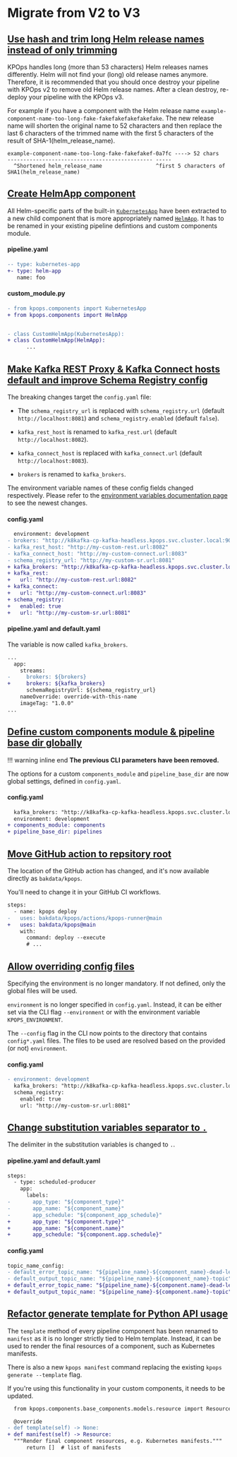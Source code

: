# Migrate from V2 to V3

## [Use hash and trim long Helm release names instead of only trimming](https://github.com/bakdata/kpops/pull/390)

KPOps handles long (more than 53 characters) Helm releases names differently. Helm will not find your (long) old release names anymore. Therefore, it is recommended that you should once destroy your pipeline with KPOps v2 to remove old Helm release names. After a clean destroy, re-deploy your pipeline with the KPOps v3.

For example if you have a component with the Helm release name `example-component-name-too-long-fake-fakefakefakefakefake`. The new release name will shorten the original name to 52 characters and then replace the last 6 characters of the trimmed name with the first 5 characters of the result of SHA-1(helm_release_name).

<!-- dprint-ignore-start -->

```console
example-component-name-too-long-fake-fakefakef-0a7fc ----> 52 chars
---------------------------------------------- -----
  ^Shortened helm_release_name                 ^first 5 characters of SHA1(helm_release_name)
```

<!-- dprint-ignore-end -->

## [Create HelmApp component](https://github.com/bakdata/kpops/pull/370)

All Helm-specific parts of the built-in [`KubernetesApp`](../core-concepts/components/kubernetes-app.md) have been extracted to a new child component that is more appropriately named [`HelmApp`](../core-concepts/components/helm-app.md). It has to be renamed in your existing pipeline defintions and custom components module.

#### pipeline.yaml

```diff
-- type: kubernetes-app
+- type: helm-app
   name: foo
```

#### custom_module.py

```diff
- from kpops.components import KubernetesApp
+ from kpops.components import HelmApp


- class CustomHelmApp(KubernetesApp):
+ class CustomHelmApp(HelmApp):
      ...
```

## [Make Kafka REST Proxy & Kafka Connect hosts default and improve Schema Registry config](https://github.com/bakdata/kpops/pull/354)

The breaking changes target the `config.yaml` file:

- The `schema_registry_url` is replaced with `schema_registry.url` (default `http://localhost:8081`) and `schema_registry.enabled` (default `false`).

- `kafka_rest_host` is renamed to `kafka_rest.url` (default `http://localhost:8082`).

- `kafka_connect_host` is replaced with `kafka_connect.url` (default `http://localhost:8083`).

- `brokers` is renamed to `kafka_brokers`.

The environment variable names of these config fields changed respectively. Please refer to the [environment variables documentation page](../core-concepts/variables/environment_variables.md) to see the newest changes.

#### config.yaml

```diff
  environment: development
- brokers: "http://k8kafka-cp-kafka-headless.kpops.svc.cluster.local:9092"
- kafka_rest_host: "http://my-custom-rest.url:8082"
- kafka_connect_host: "http://my-custom-connect.url:8083"
- schema_registry_url: "http://my-custom-sr.url:8081"
+ kafka_brokers: "http://k8kafka-cp-kafka-headless.kpops.svc.cluster.local:9092"
+ kafka_rest:
+   url: "http://my-custom-rest.url:8082"
+ kafka_connect:
+   url: "http://my-custom-connect.url:8083"
+ schema_registry:
+   enabled: true
+   url: "http://my-custom-sr.url:8081"
```

#### pipeline.yaml and default.yaml

The variable is now called `kafka_brokers`.

```diff
...
  app:
    streams:
-     brokers: ${brokers}
+     brokers: ${kafka_brokers}
      schemaRegistryUrl: ${schema_registry_url}
    nameOverride: override-with-this-name
    imageTag: "1.0.0"
...
```

## [Define custom components module & pipeline base dir globally](https://github.com/bakdata/kpops/pull/387)

<!-- dprint-ignore-start -->

!!! warning inline end
    **The previous CLI parameters have been removed.**

<!-- dprint-ignore-end -->

The options for a custom `components_module` and `pipeline_base_dir` are now global settings, defined in `config.yaml`.

#### config.yaml

```diff
  kafka_brokers: "http://k8kafka-cp-kafka-headless.kpops.svc.cluster.local:9092"
  environment: development
+ components_module: components
+ pipeline_base_dir: pipelines
```

## [Move GitHub action to repsitory root](https://github.com/bakdata/kpops/pull/356)

The location of the GitHub action has changed, and it's now available directly as `bakdata/kpops`.

You'll need to change it in your GitHub CI workflows.

```diff
steps:
  - name: kpops deploy
-   uses: bakdata/kpops/actions/kpops-runner@main
+   uses: bakdata/kpops@main
    with:
      command: deploy --execute
      # ...
```

## [Allow overriding config files](https://github.com/bakdata/kpops/pull/391)

Specifying the environment is no longer mandatory. If not defined, only the global files will be used.

`environment` is no longer specified in `config.yaml`. Instead, it can be either set via the CLI flag `--environment` or with the environment variable `KPOPS_ENVIRONMENT`.

The `--config` flag in the CLI now points to the directory that contains `config*.yaml` files. The files to be used are resolved based on the provided (or not) `environment`.

#### config.yaml

```diff
- environment: development
  kafka_brokers: "http://k8kafka-cp-kafka-headless.kpops.svc.cluster.local:9092"
  schema_registry:
    enabled: true
    url: "http://my-custom-sr.url:8081"
```

## [Change substitution variables separator to `.`](https://github.com/bakdata/kpops/pull/388)

The delimiter in the substitution variables is changed to `.`.

#### pipeline.yaml and default.yaml

```diff
steps:
  - type: scheduled-producer
    app:
      labels:
-       app_type: "${component_type}"
-       app_name: "${component_name}"
-       app_schedule: "${component_app_schedule}"
+       app_type: "${component.type}"
+       app_name: "${component.name}"
+       app_schedule: "${component.app.schedule}"
```

#### config.yaml

```diff
topic_name_config:
- default_error_topic_name: "${pipeline_name}-${component_name}-dead-letter-topic"
- default_output_topic_name: "${pipeline_name}-${component_name}-topic"
+ default_error_topic_name: "${pipeline_name}-${component.name}-dead-letter-topic"
+ default_output_topic_name: "${pipeline_name}-${component.name}-topic"
```

## [Refactor generate template for Python API usage](https://github.com/bakdata/kpops/pull/380)

The `template` method of every pipeline component has been renamed to `manifest` as it is no longer strictly tied to Helm template. Instead, it can be used to render the final resources of a component, such as Kubernetes manifests.

There is also a new `kpops manifest` command replacing the existing `kpops generate --template` flag.

If you're using this functionality in your custom components, it needs to be updated.

```diff
  from kpops.components.base_components.models.resource import Resource

  @override
- def template(self) -> None:
+ def manifest(self) -> Resource:
  """Render final component resources, e.g. Kubernetes manifests."""
      return []  # list of manifests
```
